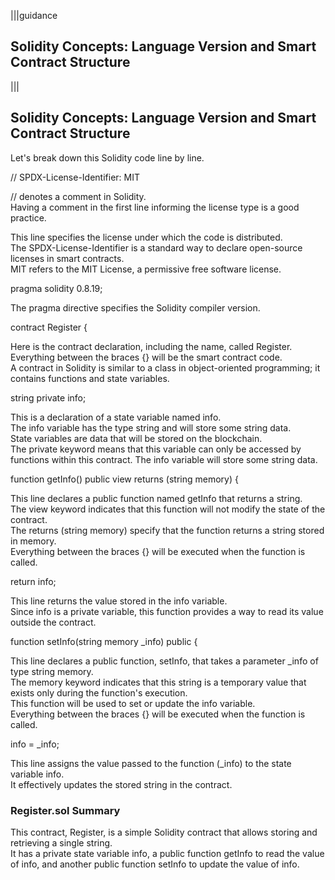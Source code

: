 |||guidance

## Solidity Concepts: Language Version and Smart Contract Structure

|||


## Solidity Concepts: Language Version and Smart Contract Structure

Let's break down this Solidity code line by line.

// SPDX-License-Identifier: MIT

// denotes a comment in Solidity.  
Having a comment in the first line informing the license type is a good practice.

This line specifies the license under which the code is distributed.   
The SPDX-License-Identifier is a standard way to declare open-source licenses in smart contracts.   
MIT refers to the MIT License, a permissive free software license.

pragma solidity 0.8.19;

The pragma directive specifies the Solidity compiler version.

contract Register {

Here is the contract declaration, including the name, called Register.   
Everything between the braces {} will be the smart contract code.  
A contract in Solidity is similar to a class in object-oriented programming; it contains functions and state variables.

string private info;

This is a declaration of a state variable named info.  
The info variable has the type string and will store some string data.  
State variables are data that will be stored on the blockchain.  
The private keyword means that this variable can only be accessed by functions within this contract. The info variable will store some string data.

function getInfo() public view returns (string memory) {

This line declares a public function named getInfo that returns a string.   
The view keyword indicates that this function will not modify the state of the contract.   
The returns (string memory) specify that the function returns a string stored in memory.  
Everything between the braces {} will be executed when the function is called.

return info;

This line returns the value stored in the info variable.   
Since info is a private variable, this function provides a way to read its value outside the contract.

function setInfo(string memory \_info) public {

This line declares a public function, setInfo, that takes a parameter \_info of type string memory.   
The memory keyword indicates that this string is a temporary value that exists only during the function's execution.   
This function will be used to set or update the info variable.  
Everything between the braces {} will be executed when the function is called.

info \= \_info;

This line assigns the value passed to the function (\_info) to the state variable info.   
It effectively updates the stored string in the contract.

### Register.sol Summary

This contract, Register, is a simple Solidity contract that allows storing and retrieving a single string.   
It has a private state variable info, a public function getInfo to read the value of info, and another public function setInfo to update the value of info.
